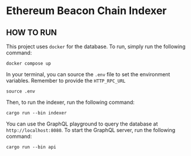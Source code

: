 # Ethereum Beacon Chain Indexer
## HOW TO RUN
This project uses `docker` for the database. To run, simply run the following command:
```shell
docker compose up
```

In your terminal, you can source the `.env` file to set the environment variables. Remember to provide the `HTTP_RPC_URL`
```shell
source .env
```

Then, to run the indexer, run the following command:
```shell
cargo run --bin indexer
```

You can use the GraphQL playground to query the database at `http://localhost:8080`. To start the GraphQL server, run the following command:
```shell
cargo run --bin api
```
